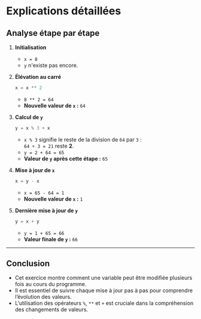 # Explications détaillées

## Analyse étape par étape

1. **Initialisation**  
   - `x = 8`  
   - `y` n'existe pas encore.

2. **Élévation au carré**  
   ```python
   x = x ** 2
   ```
   - `8 ** 2 = 64`  
   - **Nouvelle valeur de `x` :** `64`

3. **Calcul de `y`**  
   ```python
   y = x % 3 + x
   ```
   - `x % 3` signifie le reste de la division de `64` par `3` :  
     `64 ÷ 3 = 21` reste **2**.  
   - `y = 2 + 64 = 65`  
   - **Valeur de `y` après cette étape :** `65`

4. **Mise à jour de `x`**  
   ```python
   x = y - x
   ```
   - `x = 65 - 64 = 1`  
   - **Nouvelle valeur de `x` :** `1`

5. **Dernière mise à jour de `y`**  
   ```python
   y = x + y
   ```
   - `y = 1 + 65 = 66`  
   - **Valeur finale de `y` :** `66`

---

## Conclusion

- Cet exercice montre comment une variable peut être modifiée plusieurs fois au cours du programme.
- Il est essentiel de suivre chaque mise à jour pas à pas pour comprendre l’évolution des valeurs.
- L’utilisation des opérateurs `%`, `**` et `+` est cruciale dans la compréhension des changements de valeurs.